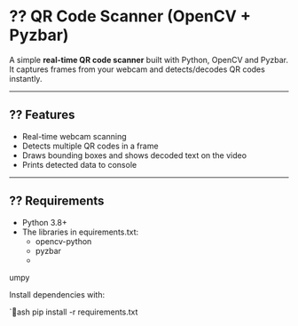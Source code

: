 # ?? QR Code Scanner (OpenCV + Pyzbar)

A simple **real-time QR code scanner** built with Python, OpenCV and Pyzbar.  
It captures frames from your webcam and detects/decodes QR codes instantly.

---

## ?? Features
- Real-time webcam scanning
- Detects multiple QR codes in a frame
- Draws bounding boxes and shows decoded text on the video
- Prints detected data to console

---

## ?? Requirements
- Python 3.8+
- The libraries in equirements.txt:
  - opencv-python
  - pyzbar
  - 
umpy

Install dependencies with:

`ash
pip install -r requirements.txt

